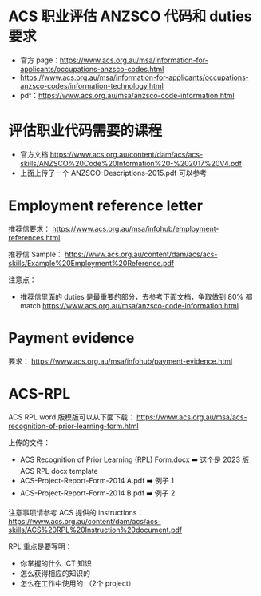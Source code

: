 # ACS 职业评估 ANZSCO 代码和 duties 要求
- 官方 page：https://www.acs.org.au/msa/information-for-applicants/occupations-anzsco-codes.html
- https://www.acs.org.au/msa/information-for-applicants/occupations-anzsco-codes/information-technology.html
- pdf：https://www.acs.org.au/msa/anzsco-code-information.html

# 评估职业代码需要的课程
- 官方文档 https://www.acs.org.au/content/dam/acs/acs-skills/ANZSCO%20Code%20Information%20-%202017%20V4.pdf
- 上面上传了一个 ANZSCO-Descriptions-2015.pdf 可以参考

# Employment reference letter
推荐信要求：
https://www.acs.org.au/msa/infohub/employment-references.html

推荐信 Sample：
https://www.acs.org.au/content/dam/acs/acs-skills/Example%20Employment%20Reference.pdf

注意点：
- 推荐信里面的 duties 是最重要的部分，去参考下面文档，争取做到 80% 都 match
  https://www.acs.org.au/msa/anzsco-code-information.html

# Payment evidence
要求：
https://www.acs.org.au/msa/infohub/payment-evidence.html

# ACS-RPL

ACS RPL word 版模版可以从下面下载：
https://www.acs.org.au/msa/acs-recognition-of-prior-learning-form.html

上传的文件：
- ACS Recognition of Prior Learning (RPL) Form.docx  ➡️ 这个是 2023 版 ACS RPL docx template
- ACS-Project-Report-Form-2014 A.pdf  ➡️ 例子 1
- ACS-Project-Report-Form-2014 B.pdf  ➡️ 例子 2

注意事项请参考 ACS 提供的 instructions：
https://www.acs.org.au/content/dam/acs/acs-skills/ACS%20RPL%20Instruction%20document.pdf

RPL 重点是要写明：
- 你掌握的什么 ICT 知识
- 怎么获得相应的知识的
- 怎么在工作中使用的 （2个 project）


